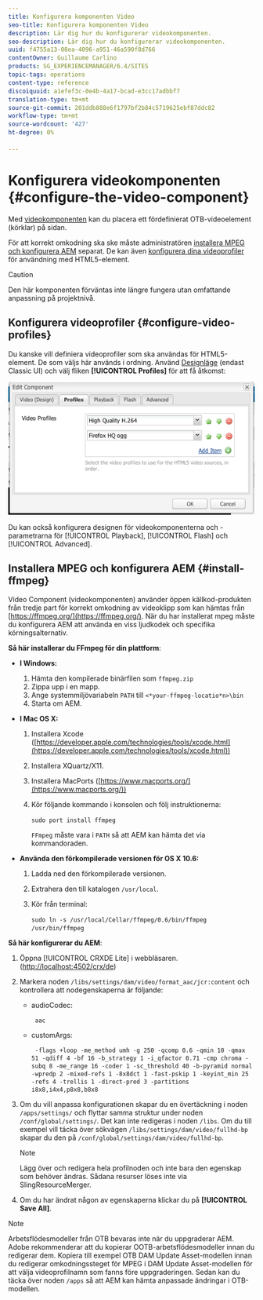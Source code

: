 ```yaml
---
title: Konfigurera komponenten Video
seo-title: Konfigurera komponenten Video
description: Lär dig hur du konfigurerar videokomponenten.
seo-description: Lär dig hur du konfigurerar videokomponenten.
uuid: f4755a13-08ea-4096-a951-46a590f8d766
contentOwner: Guillaume Carlino
products: SG_EXPERIENCEMANAGER/6.4/SITES
topic-tags: operations
content-type: reference
discoiquuid: a1efef3c-0e4b-4a17-bcad-e3cc17adbbf7
translation-type: tm+mt
source-git-commit: 201ddb888e6f1797bf2b84c5719625ebf87ddc82
workflow-type: tm+mt
source-wordcount: '427'
ht-degree: 0%

---
```



# Konfigurera videokomponenten {#configure-the-video-component}

Med [videokomponenten](/help/sites-authoring/default-components-foundation.md#video) kan du placera ett fördefinierat OTB-videoelement (körklar) på sidan.

För att korrekt omkodning ska ske måste administratören [installera MPEG och konfigurera AEM](#install-ffmpeg) separat. De kan även [konfigurera dina videoprofiler](#configure-video-profiles) för användning med HTML5-element.

>[!CAUTION]
>
>Den här komponenten förväntas inte längre fungera utan omfattande anpassning på projektnivå.

## Konfigurera videoprofiler {#configure-video-profiles}

Du kanske vill definiera videoprofiler som ska användas för HTML5-element. De som väljs här används i ordning. Använd [Designläge](/help/sites-authoring/default-components-designmode.md) (endast Classic UI) och välj fliken **[!UICONTROL Profiles]** för att få åtkomst:

![chlimage_1-317](assets/chlimage_1-317.png)

Du kan också konfigurera designen för videokomponenterna och -parametrarna för [!UICONTROL Playback], [!UICONTROL Flash] och [!UICONTROL Advanced].

## Installera MPEG och konfigurera AEM {#install-ffmpeg}

Video Component (videokomponenten) använder öppen källkod-produkten från tredje part för korrekt omkodning av videoklipp som kan hämtas från [https://ffmpeg.org/](https://ffmpeg.org/). När du har installerat mpeg måste du konfigurera AEM att använda en viss ljudkodek och specifika körningsalternativ.

**Så här installerar du FFmpeg för din plattform**:

* **I Windows:**

   1. Hämta den kompilerade binärfilen som `ffmpeg.zip`
   1. Zippa upp i en mapp.
   1. Ange systemmiljövariabeln `PATH` till `<*your-ffmpeg-locatio*n>\bin`
   1. Starta om AEM.

* **I Mac OS X:**

   1. Installera Xcode ([https://developer.apple.com/technologies/tools/xcode.html](https://developer.apple.com/technologies/tools/xcode.html))
   1. Installera XQuartz/X11.
   1. Installera MacPorts ([https://www.macports.org/](https://www.macports.org/))
   1. Kör följande kommando i konsolen och följ instruktionerna:

      `sudo port install ffmpeg`

      `FFmpeg` måste vara i  `PATH` så att AEM kan hämta det via kommandoraden.

* **Använda den förkompilerade versionen för OS X 10.6:**

   1. Ladda ned den förkompilerade versionen.
   1. Extrahera den till katalogen `/usr/local`.
   1. Kör från terminal:

      `sudo ln -s /usr/local/Cellar/ffmpeg/0.6/bin/ffmpeg /usr/bin/ffmpeg`

**Så här konfigurerar du AEM**:

1. Öppna [!UICONTROL CRXDE Lite] i webbläsaren. ([http://localhost:4502/crx/de](http://localhost:4502/crx/de))
1. Markera noden `/libs/settings/dam/video/format_aac/jcr:content` och kontrollera att nodegenskaperna är följande:

   * audioCodec:

      ```
       aac
      ```

   * customArgs:

      ```
       -flags +loop -me_method umh -g 250 -qcomp 0.6 -qmin 10 -qmax 51 -qdiff 4 -bf 16 -b_strategy 1 -i_qfactor 0.71 -cmp chroma -subq 8 -me_range 16 -coder 1 -sc_threshold 40 -b-pyramid normal -wpredp 2 -mixed-refs 1 -8x8dct 1 -fast-pskip 1 -keyint_min 25 -refs 4 -trellis 1 -direct-pred 3 -partitions i8x8,i4x4,p8x8,b8x8
      ```

1. Om du vill anpassa konfigurationen skapar du en övertäckning i noden `/apps/settings/` och flyttar samma struktur under noden `/conf/global/settings/`. Det kan inte redigeras i noden `/libs`. Om du till exempel vill täcka över sökvägen `/libs/settings/dam/video/fullhd-bp` skapar du den på `/conf/global/settings/dam/video/fullhd-bp`.

   >[!NOTE]
   >
   >Lägg över och redigera hela profilnoden och inte bara den egenskap som behöver ändras. Sådana resurser löses inte via SlingResourceMerger.

1. Om du har ändrat någon av egenskaperna klickar du på **[!UICONTROL Save All]**.

>[!NOTE]
>
>Arbetsflödesmodeller från OTB bevaras inte när du uppgraderar AEM. Adobe rekommenderar att du kopierar OOTB-arbetsflödesmodeller innan du redigerar dem. Kopiera till exempel OTB DAM Update Asset-modellen innan du redigerar omkodningssteget för MPEG i DAM Update Asset-modellen för att välja videoprofilnamn som fanns före uppgraderingen. Sedan kan du täcka över noden `/apps` så att AEM kan hämta anpassade ändringar i OTB-modellen.

